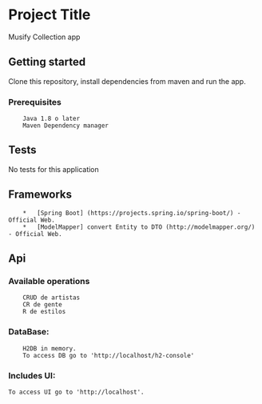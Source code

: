#   Project Title
Musify Collection app

##  Getting started
Clone this repository, install dependencies from maven and run the app.

### Prerequisites
```
    Java 1.8 o later
    Maven Dependency manager

```
## Tests
No tests for this application

## Frameworks
```
    *   [Spring Boot] (https://projects.spring.io/spring-boot/) - Official Web.
    *   [ModelMapper] convert Entity to DTO (http://modelmapper.org/) - Official Web.
```

## Api
### Available operations
```
    CRUD de artistas
    CR de gente
    R de estilos
```
### DataBase:
```
    H2DB in memory.
    To access DB go to 'http://localhost/h2-console'
```

### Includes UI:
    To access UI go to 'http://localhost'.

